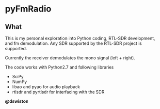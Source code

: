 pyFmRadio
==============

What
--------------

This is my personal exploration into Python coding, RTL-SDR development, and fm demodulation.  Any SDR supported by the RTL-SDR project is supported.

Currently the receiver demodulates the mono signal (left + right).

The code works with Python2.7 and following libraries
- SciPy
- NumPy
- libao and pyao for audio playback
- rtlsdr and pyrtlsdr for interfacing with the SDR

**@dswiston**
